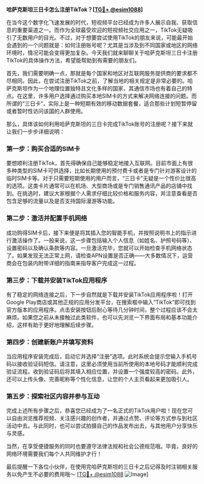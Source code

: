 **哈萨克斯坦三日卡怎么注册TikTok？[[TG💪+ @esim1088](https://t.me/s/esim1088)]**

在当今这个数字化飞速发展的时代，短视频平台已经成为许多人展示自我、获取信息的重要渠道之一。而作为全球最受欢迎的短视频社交应用之一，TikTok无疑吸引了无数用户的目光。不过，对于想要尝试使用TikTok的朋友来说，可能最开始会遇到的一个问题就是：如何注册账号呢？尤其是当涉及到不同国家或地区的网络环境时，情况可能会变得更加复杂。今天我们就来聊聊关于哈萨克斯坦三日卡注册TikTok的具体操作方法，希望能帮助到有需要的朋友们。

首先，我们需要明确一点，那就是每个国家和地区对互联网服务提供商的要求都不尽相同。因此，在尝试注册TikTok之前，了解当地的相关规定是非常必要的。哈萨克斯坦作为一个地理位置独特且文化多样的国家，其通信市场也有着自己的特点。在这里，许多用户选择通过购买本地SIM卡的方式来解决网络连接的问题。而所谓的“三日卡”，实际上是一种短期有效的移动数据套餐，适合那些计划短暂停留或者暂时性访问该国的人群使用。

那么，具体该如何利用哈萨克斯坦的三日卡完成TikTok账号的注册呢？接下来就让我们一步步详细说明：

### 第一步：购买合适的SIM卡

要想顺利注册TikTok，首先得确保自己能够稳定地接入互联网。目前市面上有很多种类型的SIM卡可供选择，比如长期使用的预付费卡或者是专门针对游客设计的临时SIM卡等。对于只需要短期使用的用户而言，“三日卡”无疑是一个性价比很高的选项。这类卡片通常可以在机场、大型商场或是专门销售通讯产品的店铺中找到。在挑选时，建议大家根据个人需求仔细比较价格和服务内容，并注意查看是否包含足够的流量以及是否支持国际漫游等功能。

### 第二步：激活并配置手机网络

成功购得SIM卡后，接下来便是将其插入您的智能手机，并按照说明书上的指示进行激活操作了。一般来说，这一步骤包括输入个人信息（如姓名、护照号码等）、设置密码以及确认条款等内容。一旦激活完毕，您就可以开始检查手机网络状态了。如果发现无法正常上网，请检查APN设置是否正确——大多数情况下，运营商会在包装内附带详细的指南来指导客户完成这一过程。

### 第三步：下载并安装TikTok应用程序

有了稳定的网络连接之后，下一步自然就是下载并安装TikTok应用程序啦！打开Google Play商店或其他正规的应用分发平台，在搜索框中输入“TikTok”即可找到官方版本的应用程序。点击安装按钮后耐心等待几分钟时间，整个过程应该不会太麻烦。如果您之前从未接触过此类软件，也可以先浏览一下界面布局和基本功能介绍，这样有助于更好地理解后续步骤。

### 第四步：创建新账户并填写资料

当应用程序安装完成后，启动它并选择“注册”选项。此时系统会提示您输入手机号码以接收验证码短信。请注意，这里必须使用当前所使用的本地号码才能顺利完成验证流程。收到验证码后将其填入相应位置，并设置一个强度较高的密码。此外，还可以上传头像、完善昵称等个性化信息，让您的个人主页看起来更加吸引人。

### 第五步：探索社区内容并参与互动

完成上述所有步骤之后，恭喜您已经成为了一名正式的TikTok用户啦！现在您可以自由浏览推荐视频、关注感兴趣的创作者，并通过点赞、评论等方式参与到社区活动中去。与此同时，也可以尝试拍摄自己的作品发布出去，与其他用户分享快乐与灵感。

当然，在享受便捷服务的同时也要遵守法律法规和社会公德规范哦。毕竟，良好的网络环境需要我们每个人共同维护才行！

最后提醒一下各位小伙伴，在使用完哈萨克斯坦的三日卡之后记得及时注销相关服务以免产生不必要的费用哦～ [[TG💪+ @esim1088](https://t.me/s/esim1088) ![Image](https://i.postimg.cc/4NQfJmqS/Snipaste-2025-05-13-00-14-12.png)]
